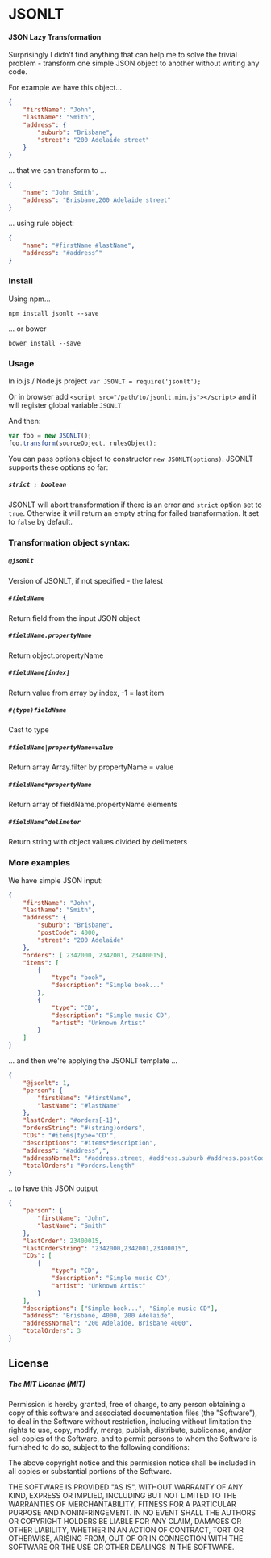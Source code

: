 # JSONLT
#### JSON Lazy Transformation

Surprisingly I didn't find anything that can help me to solve the trivial problem - transform one simple JSON object to another without writing any code. 

For example we have this object...

```json
{
	"firstName": "John",
	"lastName": "Smith",
	"address": {
		"suburb": "Brisbane",
		"street": "200 Adelaide street"
	}
}
```
... that we can transform to ...

```json
{
	"name": "John Smith",
	"address": "Brisbane,200 Adelaide street"
}
```
... using rule object:

```json
{
	"name": "#firstName #lastName",
	"address": "#address^"
}
```

### Install
Using npm...

```
npm install jsonlt --save
```
... or bower 

```
bower install --save
```

### Usage
In io.js / Node.js project `var JSONLT = require('jsonlt');`

Or in browser add `<script src="/path/to/jsonlt.min.js"></script>` and it will register global variable `JSONLT`

And then:

```js
var foo = new JSONLT();
foo.transform(sourceObject, rulesObject);
```

You can pass options object to constructor `new JSONLT(options)`. JSONLT supports these options so far:

##### `strict : boolean`
JSONLT will abort transformation if there is an error and `strict` option set to `true`. Otherwise it will return an empty string for failed transformation. It set to `false` by default.


### Transformation object syntax:
	
##### `@jsonlt`
Version of JSONLT, if not specified - the latest	
##### `#fieldName` 
Return field from the input JSON object

##### `#fieldName.propertyName`
Return object.propertyName

##### `#fieldName[index]`	
Return value from array by index, -1 = last item 

##### `#(type)fieldName`
Cast to type

##### `#fieldName|propertyName=value`
Return array Array.filter by propertyName = value

##### `#fieldName*propertyName`
Return array of fieldName.propertyName elements

##### `#fieldName^delimeter`
Return string with object values divided by delimeters


### More examples
We have simple JSON input:

```json
{
	"firstName": "John",
	"lastName": "Smith",
	"address": {
		"suburb": "Brisbane",
		"postCode": 4000,
		"street": "200 Adelaide"
	},
	"orders": [ 2342000, 2342001, 23400015],
	"items": [
		{
			"type": "book",
			"description": "Simple book..."
		},
		{
			"type": "CD",
			"description": "Simple music CD",
			"artist": "Unknown Artist"
		}
	]
}
```

... and then we're applying the JSONLT template ... 

```json
{
	"@jsonlt": 1,
	"person": {
		"firstName": "#firstName",
		"lastName": "#lastName"
	},
	"lastOrder": "#orders[-1]",
	"ordersString": "#(string)orders",
	"CDs": "#items|type='CD'",
	"descriptions": "#items*description",
	"address": "#address^,",
	"addressNormal": "#address.street, #address.suburb #address.postCode",
	"totalOrders": "#orders.length"
}
```

.. to have this JSON output

```json
{
	"person": {
		"firstName": "John",
		"lastName": "Smith"
	},
	"lastOrder": 23400015,
	"lastOrderString": "2342000,2342001,23400015",
	"CDs": [
		{
			"type": "CD",
			"description": "Simple music CD",
			"artist": "Unknown Artist"
		}
	],
	"descriptions": ["Simple book...", "Simple music CD"],
	"address": "Brisbane, 4000, 200 Adelaide",
	"addressNormal": "200 Adelaide, Brisbane 4000",
	"totalOrders": 3
}
```

## License

##### The MIT License (MIT)

Permission is hereby granted, free of charge, to any person obtaining a copy of
this software and associated documentation files (the "Software"), to deal in
the Software without restriction, including without limitation the rights to
use, copy, modify, merge, publish, distribute, sublicense, and/or sell copies of
the Software, and to permit persons to whom the Software is furnished to do so,
subject to the following conditions:

The above copyright notice and this permission notice shall be included in all
copies or substantial portions of the Software.

THE SOFTWARE IS PROVIDED "AS IS", WITHOUT WARRANTY OF ANY KIND, EXPRESS OR
IMPLIED, INCLUDING BUT NOT LIMITED TO THE WARRANTIES OF MERCHANTABILITY, FITNESS
FOR A PARTICULAR PURPOSE AND NONINFRINGEMENT. IN NO EVENT SHALL THE AUTHORS OR
COPYRIGHT HOLDERS BE LIABLE FOR ANY CLAIM, DAMAGES OR OTHER LIABILITY, WHETHER
IN AN ACTION OF CONTRACT, TORT OR OTHERWISE, ARISING FROM, OUT OF OR IN
CONNECTION WITH THE SOFTWARE OR THE USE OR OTHER DEALINGS IN THE SOFTWARE.

